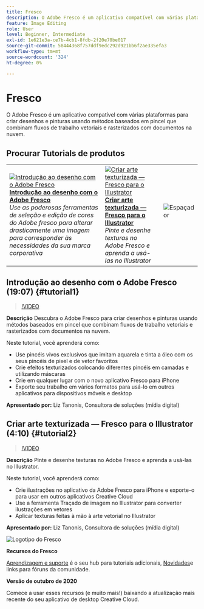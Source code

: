```yaml
---
title: Fresco
description: O Adobe Fresco é um aplicativo compatível com várias plataformas para criar desenhos e pinturas usando métodos baseados em pincel que combinam fluxos de trabalho vetoriais e rasterizados com documentos na nuvem
feature: Image Editing
role: User
level: Beginner, Intermediate
exl-id: 1e621e3a-ce7b-4cb1-8fdb-2f20e70be017
source-git-commit: 58444368f757ddf9edc292d921bb6f2ae335efa3
workflow-type: tm+mt
source-wordcount: '324'
ht-degree: 0%

---
```


# Fresco

O Adobe Fresco é um aplicativo compatível com várias plataformas para criar desenhos e pinturas usando métodos baseados em pincel que combinam fluxos de trabalho vetoriais e rasterizados com documentos na nuvem.

## Procurar Tutorials de produtos

<table style="table-layout:fixed">
<tr>
 <td>
   <a href="fresco.md#tutorial1">
      <img alt="Introdução ao desenho com o Adobe Fresco" src="../assets/fresco_drawingPaintingIntro_tanonis_thumbnail.jpg" />
   </a>
    <div>
   <a href="fresco.md#tutorial1"><strong>Introdução ao desenho com o Adobe Fresco</strong></a>
    </div>
    <em>Use as poderosas ferramentas de seleção e edição de cores do Adobe fresco para alterar drasticamente uma imagem para corresponder às necessidades da sua marca corporativa</em>
    <br>
  </td>
  <td>
   <a href="fresco.md#tutorial2">
      <img alt="Criar arte texturizada — Fresco para o Illustrator" src="../assets/fresco_textureToVector_tanonis_thumbnail.jpg" />
   </a>
    <div>
   <a href="fresco.md#tutorial2"><strong>Criar arte texturizada — Fresco para o Illustrator</strong></a>
    </div>
    <em>Pinte e desenhe texturas no Adobe Fresco e aprenda a usá-las no Illustrator</em>
    <br>
  </td>
  <td>
    <img alt="Espaçador" src="../assets/Whitespacer.png" />
    <div>
    <br>
  </td>
</tr>
</table>

## Introdução ao desenho com o Adobe Fresco (19:07) {#tutorial1}

>[!VIDEO](https://video.tv.adobe.com/v/326946?hidetitle=true)

**Descrição**
Descubra o Adobe Fresco para criar desenhos e pinturas usando métodos baseados em pincel que combinam fluxos de trabalho vetoriais e rasterizados com documentos na nuvem.

Neste tutorial, você aprenderá como:
* Use pincéis vivos exclusivos que imitam aquarela e tinta a óleo com os seus pincéis de pixel e de vetor favoritos
* Crie efeitos texturizados colocando diferentes pincéis em camadas e utilizando máscaras
* Crie em qualquer lugar com o novo aplicativo Fresco para iPhone
* Exporte seu trabalho em vários formatos para usá-lo em outros aplicativos para dispositivos móveis e desktop

**Apresentado por:**
Liz Tanonis, Consultora de soluções (mídia digital)

## Criar arte texturizada — Fresco para o Illustrator (4:10) {#tutorial2}

>[!VIDEO](https://video.tv.adobe.com/v/326947?hidetitle=true)

**Descrição**
Pinte e desenhe texturas no Adobe Fresco e aprenda a usá-las no Illustrator.

Neste tutorial, você aprenderá como:
* Crie ilustrações no aplicativo da Adobe Fresco para iPhone e exporte-o para usar em outros aplicativos Creative Cloud
* Use a ferramenta Traçado de imagem no Illustrator para converter ilustrações em vetores
* Aplicar texturas feitas à mão à arte vetorial no Illustrator

**Apresentado por:**
Liz Tanonis, Consultora de soluções (mídia digital)

![Logotipo do Fresco](../assets/fr_appicon_96.png)

**Recursos do Fresco**

[Aprendizagem e suporte](https://helpx.adobe.com/support/adobe-fresco.html) é o seu hub para tutoriais adicionais, [Novidades](https://helpx.adobe.com/fresco/using/whats-new.html)e links para fóruns da comunidade.

**Versão de outubro de 2020**

Comece a usar esses recursos (e muito mais!) baixando a atualização mais recente do seu aplicativo de desktop Creative Cloud.
